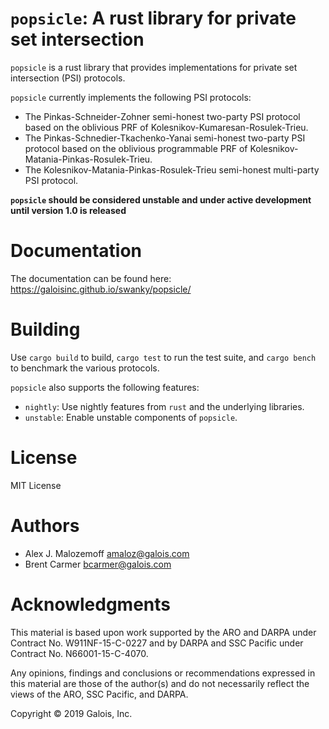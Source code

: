 # `popsicle`: A rust library for private set intersection

`popsicle` is a rust library that provides implementations for private
set intersection (PSI) protocols.

`popsicle` currently implements the following PSI protocols:

* The Pinkas-Schneider-Zohner semi-honest two-party PSI protocol based on the
  oblivious PRF of Kolesnikov-Kumaresan-Rosulek-Trieu.
* The Pinkas-Schnedier-Tkachenko-Yanai semi-honest two-party PSI protocol based
  on the oblivious programmable PRF of Kolesnikov-Matania-Pinkas-Rosulek-Trieu.
* The Kolesnikov-Matania-Pinkas-Rosulek-Trieu semi-honest multi-party PSI
  protocol.

**`popsicle` should be considered unstable and under active development until
version 1.0 is released**

# Documentation

The documentation can be found here: <https://galoisinc.github.io/swanky/popsicle/>

# Building

Use `cargo build` to build, `cargo test` to run the test suite, and `cargo
bench` to benchmark the various protocols.

`popsicle` also supports the following features:

* `nightly`: Use nightly features from `rust` and the underlying libraries.
* `unstable`: Enable unstable components of `popsicle`.

# License

MIT License

# Authors

- Alex J. Malozemoff <amaloz@galois.com>
- Brent Carmer <bcarmer@galois.com>

# Acknowledgments

This material is based upon work supported by the ARO and DARPA under Contract
No. W911NF-15-C-0227 and by DARPA and SSC Pacific under Contract No.
N66001-15-C-4070.

Any opinions, findings and conclusions or recommendations expressed in this
material are those of the author(s) and do not necessarily reflect the views of
the ARO, SSC Pacific, and DARPA.

Copyright © 2019 Galois, Inc.
